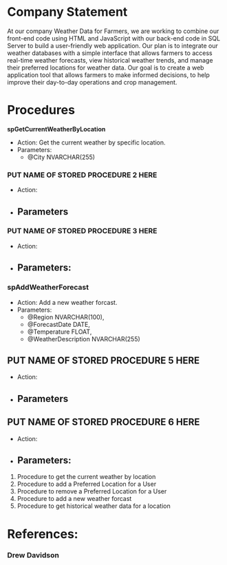 # **Company Statement**
At our company Weather Data for Farmers, we are working to combine our front-end code using HTML and JavaScript with our back-end code in SQL Server to build a user-friendly web application. Our plan is to integrate our weather databases with a simple interface that allows farmers to access real-time weather forecasts, view historical weather trends, and manage their preferred locations for weather data. Our goal is to create a web application tool that allows farmers to make informed decisions, to help improve their day-to-day operations and crop management.

# **Procedures**

**spGetCurrentWeatherByLocation**
- Action: Get the current weather by specific location.
- Parameters:
  - @City NVARCHAR(255)

### **PUT NAME OF STORED PROCEDURE 2 HERE**
- Action:
- Parameters
  - 

### **PUT NAME OF STORED PROCEDURE 3 HERE**
- Action: 
- Parameters:
  - 

### **spAddWeatherForecast**
- Action: Add a new weather forcast.
- Parameters:
   - @Region NVARCHAR(100),
   - @ForecastDate DATE,
   - @Temperature FLOAT,
   - @WeatherDescription NVARCHAR(255)

## **PUT NAME OF STORED PROCEDURE 5 HERE**
- Action:
- Parameters
  -

## **PUT NAME OF STORED PROCEDURE 6 HERE**
- Action:
- Parameters: 
  - 

1. Procedure to get the current weather by location
2. Procedure to add a Preferred Location for a User
3. Procedure to remove a Preferred Location for a User
4. Procedure to add a new weather forcast
5. Procedure to get historical weather data for a location
   

# **References:**

### Drew Davidson 


